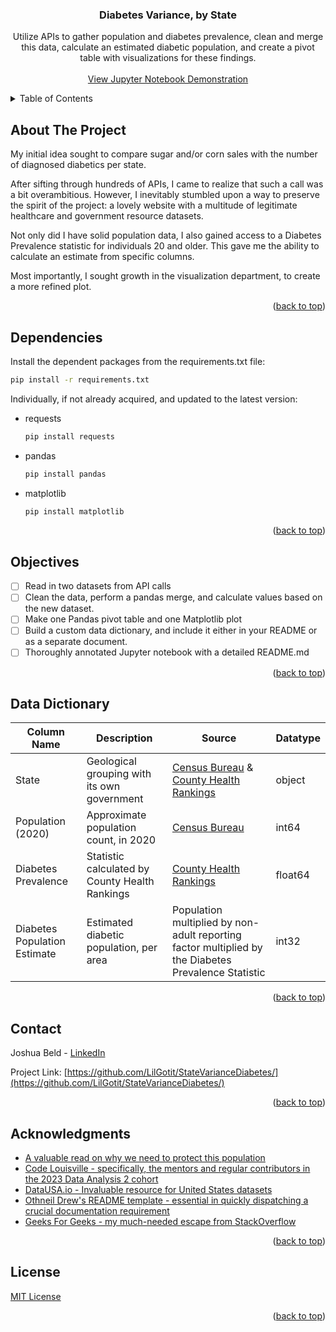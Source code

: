 <a name="readme-top"></a>

<h3 align="center">Diabetes Variance, by State</h3>

  <p align="center">
    Utilize APIs to gather population and diabetes prevalence, clean and merge this data, calculate an estimated diabetic population, and create a pivot table with visualizations for these findings.
    <br />
    <br />
    <a href="https://github.com/LilGotit/StateVarianceDiabetes/blob/main/StateVarianceDiabetes.ipynb">View Jupyter Notebook Demonstration</a>
  </p>
</div>

<details>
  <summary>Table of Contents</summary>
  <ol>
    <li><a href="#about-the-project">About The Project</a></li>
    <li><a href="#dependencies">Dependencies</a></li>
    <li><a href="#objectives">Objectives</a></li>
    <li><a href="#data-dictionary">Data Dictionary</a></li>
    <li><a href="#contact">Contact</a></li>
    <li><a href="#acknowledgments">Acknowledgments</a></li>
    <li><a href="#license">License</a></li>
  </ol>
</details>

## About The Project

My initial idea sought to compare sugar and/or corn sales with the number of diagnosed diabetics per state.

After sifting through hundreds of APIs, I came to realize that such a call was a bit overambitious. 
However, I inevitably stumbled upon a way to preserve the spirit of the project: a lovely website with a multitude of legitimate healthcare and government resource datasets.

Not only did I have solid population data, I also gained access to a Diabetes Prevalence statistic for individuals 20 and older.
This gave me the ability to calculate an estimate from specific columns.

Most importantly, I sought growth in the visualization department, to create a more refined plot. 

<p align="right">(<a href="#readme-top">back to top</a>)</p>

## Dependencies

Install the dependent packages from the requirements.txt file:
 
  ```sh
  pip install -r requirements.txt
  ```
Individually, if not already acquired, and updated to the latest version:
* requests
  ```sh
  pip install requests
  ```
* pandas
  ```sh
  pip install pandas
  ```
* matplotlib
  ```sh
  pip install matplotlib
  ```

<p align="right">(<a href="#readme-top">back to top</a>)</p>

## Objectives

- [ ] Read in two datasets from API calls
- [ ] Clean the data, perform a pandas merge, and calculate values based on the new dataset.
- [ ] Make one Pandas pivot table and one Matplotlib plot
- [ ] Build a custom data dictionary, and include it either in your README or as a separate document.
- [ ] Thoroughly annotated Jupyter notebook with a detailed README.md

<p align="right">(<a href="#readme-top">back to top</a>)</p>

## Data Dictionary

| Column Name | Description | Source | Datatype |
| ----------- | ----------- | ------ | -------- |
| State       | Geological grouping with its own government | [Census Bureau](https://census.gov/) & [County Health Rankings](http://countyhealthrankings.org) | object |
| Population (2020) | Approximate population count, in 2020 | [Census Bureau](https://census.gov/) | int64 |
| Diabetes Prevalence | Statistic calculated by County Health Rankings | [County Health Rankings](http://countyhealthrankings.org) | float64 |
| Diabetes Population Estimate | Estimated diabetic population, per area | Population multiplied by non-adult reporting factor multiplied by the Diabetes Prevalence Statistic | int32 |


<p align="right">(<a href="#readme-top">back to top</a>)</p>

## Contact

Joshua Beld - [LinkedIn](https://www.linkedin.com/in/joshuabeld/)

Project Link: [https://github.com/LilGotit/StateVarianceDiabetes/](https://github.com/LilGotit/StateVarianceDiabetes/)

<p align="right">(<a href="#readme-top">back to top</a>)</p>

## Acknowledgments

* [A valuable read on why we need to protect this population](https://www.hrw.org/report/2022/04/12/if-im-out-insulin-im-going-die/united-states-lack-regulation-fuels-crisis)
* [Code Louisville - specifically, the mentors and regular contributors in the 2023 Data Analysis 2 cohort](https://codelouisville.org/)
* [DataUSA.io - Invaluable resource for United States datasets](https://datausa.io/)
* [Othneil Drew's README template - essential in quickly dispatching a crucial documentation requirement](https://github.com/othneildrew/Best-README-Template/)
* [Geeks For Geeks - my much-needed escape from StackOverflow](https://www.geeksforgeeks.org/)

<p align="right">(<a href="#readme-top">back to top</a>)</p>

## License

[MIT License](https://github.com/LilGotit/StateVarianceDiabetes/blob/main/LICENSE.txt)

<p align="right">(<a href="#readme-top">back to top</a>)</p>

